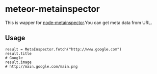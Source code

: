 # meteor-metainspector
This is wapper for [node-metainspector](https://github.com/gabceb/node-metainspector).You can get meta data from URL.

## Usage

```
result = MetaInspector.fetch("http://www.google.com")
result.title
# Google
result.image
# http://main.google.com/main.png
```
